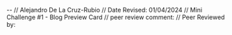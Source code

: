 --
 // Alejandro De La Cruz-Rubio
 // Date Revised: 01/04/2024
 // Mini Challenge #1 - Blog Preview Card
 // peer review comment: 
 // Peer Reviewed by: 
